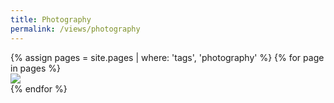 ```yaml
---
title: Photography
permalink: /views/photography
---
```


<div class='d-flex flex-row flex-wrap'>
  {% assign pages = site.pages | where: 'tags', 'photography' %}
  {% for page in pages %}
  <div class="col-3">
    <a href="{{ page.permalink }}">
      <img class="gallery-item-image" src="{{ page.image }}"/>
    </a>
  </div>
  {% endfor %}
</div>
